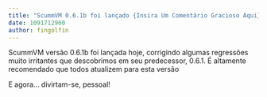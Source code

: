 ```yaml
---
title: "ScummVM 0.6.1b foi lançado {Insira Um Comentário Gracioso Aqui}"
date: 1091712960
author: fingolfin
---
```


ScummVM versão 0.6.1b foi lançada hoje, corrigindo algumas regressões muito irritantes que descobrimos em seu predecessor, 0.6.1. É altamente recomendado que todos atualizem para esta versão

E agora... divirtam-se, pessoal!
